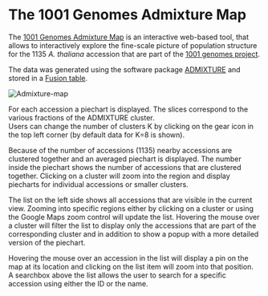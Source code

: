 The 1001 Genomes Admixture Map
==
The [1001 Genomes Admixture Map](http://gregor-mendel-institute.github.io/1001-admixture-map/) is an interactive web-based tool, that allows to interactively explore the fine-scale picture of population structure for the 1135 _A. thaliana_ accession that are part of the [1001 genomes project](http://1001genomes.org/).  

The data was generated using the software package [ADMIXTURE](https://www.genetics.ucla.edu/software/admixture/) and stored in a [Fusion table](https://www.google.com/fusiontables/DataSource?docid=11w8bumbRj9R-lmdPa4tBCrf_7VDloDTG5jJTPg-w). 

![Admixture-map](https://raw.githubusercontent.com/Gregor-Mendel-Institute/1001-admixture-map/master/preview.png "1001 Genomes Admixture Map")

For each accession a piechart is displayed. The slices correspond to the various fractions of the ADMIXTURE cluster.  
Users can change the number of clusters K by clicking on the gear icon in the top left corner (by default data for K=8 is shown).



Because of the number of accessions (1135) nearby accessions are clustered together and an averaged piechart is displayed. The number inside the piechart shows the number of accessions that are clustered together. Clicking on a cluster will zoom into the region and display piecharts for individual accessions or smaller clusters.  

The list on the left side shows all accessions that are visible in the current view. Zooming into specific regions either by clicking on a cluster or using the Google Maps zoom control will update the list. 
Hovering the mouse over a cluster will filter the list to display only the accessions that are part of the corresponding cluster and in addition to show a popup with a more detailed version of the piechart.

Hovering the mouse over an accession in the list will display a pin on the map at its location and clicking on the list item will zoom into that position.  
A searchbox above the list allows the user to search for a specific accession using either the ID or the name. 
